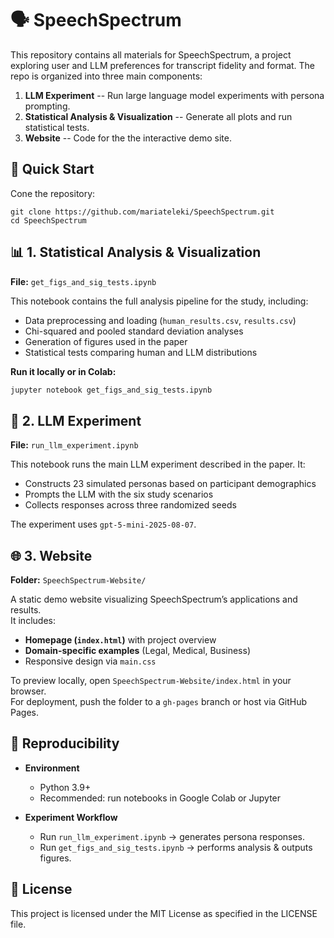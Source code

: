 # 🗣️ SpeechSpectrum

This repository contains all materials for SpeechSpectrum, a project exploring user and LLM preferences for transcript fidelity and format. The repo is organized into three main components:

1. **LLM Experiment** -- Run large language model experiments with persona prompting.
2. **Statistical Analysis & Visualization** -- Generate all plots and run statistical tests.
3. **Website** -- Code for the the interactive demo site.


## 🚀 Quick Start

Cone the repository:

```
git clone https://github.com/mariateleki/SpeechSpectrum.git
cd SpeechSpectrum
```

## 📊 1. Statistical Analysis & Visualization

**File:** `get_figs_and_sig_tests.ipynb`  

This notebook contains the full analysis pipeline for the study, including:

- Data preprocessing and loading (`human_results.csv`, `results.csv`)  
- Chi-squared and pooled standard deviation analyses  
- Generation of figures used in the paper  
- Statistical tests comparing human and LLM distributions

**Run it locally or in Colab:**

```bash
jupyter notebook get_figs_and_sig_tests.ipynb
```


## 🤖 2. LLM Experiment

**File:** `run_llm_experiment.ipynb`  

This notebook runs the main LLM experiment described in the paper. It:

- Constructs 23 simulated personas based on participant demographics  
- Prompts the LLM with the six study scenarios  
- Collects responses across three randomized seeds  

The experiment uses `gpt-5-mini-2025-08-07`.


## 🌐 3. Website

**Folder:** `SpeechSpectrum-Website/`  

A static demo website visualizing SpeechSpectrum’s applications and results.  
It includes:

- **Homepage (`index.html`)** with project overview  
- **Domain-specific examples** (Legal, Medical, Business)  
- Responsive design via `main.css`  

To preview locally, open `SpeechSpectrum-Website/index.html` in your browser.  
For deployment, push the folder to a `gh-pages` branch or host via GitHub Pages.

## 🔁 Reproducibility

- **Environment**  
   - Python 3.9+  
   - Recommended: run notebooks in Google Colab or Jupyter

- **Experiment Workflow**  
   - Run `run_llm_experiment.ipynb` → generates persona responses.  
   - Run `get_figs_and_sig_tests.ipynb` → performs analysis & outputs figures.


## 📜 License

This project is licensed under the MIT License as specified in the LICENSE file.

